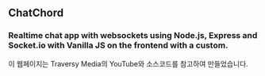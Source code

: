 ## ChatChord

### Realtime chat app with websockets using Node.js, Express and Socket.io with Vanilla JS on the frontend with a custom.

이 웹페이지는 Traversy Media의 YouTube와 소스코드를 참고하여 만들었습니다.
